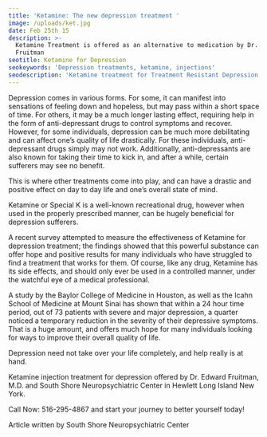 ```yaml
---
title: 'Ketamine: The new depression treatment '
image: /uploads/ket.jpg
date: Feb 25th 15
description: >-
  Ketamine Treatment is offered as an alternative to medication by Dr. Edward
  Fruitman 
seotitle: Ketamine for Depression
seokeywords: 'Depression treatments, ketamine, injections'
seodescription: 'Ketamine treatment for Treatment Resistant Depression '
---
```

Depression comes in various forms. For some, it can manifest into sensations of feeling down and hopeless, but may pass within a short space of time. For others, it may be a much longer lasting effect, requiring help in the form of anti-depressant drugs to control symptoms and recover. However, for some individuals, depression can be much more debilitating and can affect one’s quality of life drastically. For these individuals, anti-depressant drugs simply may not work. Additionally, anti-depressants are also known for taking their time to kick in, and after a while, certain sufferers may see no benefit.

This is where other treatments come into play, and can have a drastic and positive effect on day to day life and one’s overall state of mind.

Ketamine or Special K is a well-known recreational drug, however when used in the properly prescribed manner, can be hugely beneficial for depression sufferers.

A recent survey attempted to measure the effectiveness of Ketamine for depression treatment; the findings showed that this powerful substance can offer hope and positive results for many individuals who have struggled to find a treatment that works for them. Of course, like any drug, Ketamine has its side effects, and should only ever be used in a controlled manner, under the watchful eye of a medical professional.

A study by the Baylor College of Medicine in Houston, as well as the Icahn School of Medicine at Mount Sinai has shown that within a 24 hour time period, out of 73 patients with severe and major depression, a quarter noticed a temporary reduction in the severity of their depressive symptoms. That is a huge amount, and offers much hope for many individuals looking for ways to improve their overall quality of life.

Depression need not take over your life completely, and help really is at hand.

Ketamine injection treatment for depression offered by Dr. Edward Fruitman, M.D. and South Shore Neuropsychiatric Center in Hewlett Long Island New York.

Call Now: 516-295-4867 and start your journey to better yourself today!

Article written by South Shore Neuropsychiatric Center
